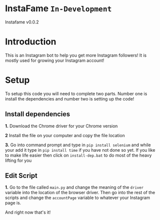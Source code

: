 # InstaFame `In-Development`
Instafame v0.0.2

# Introduction

This is an Instagram bot to help you get more Instagram followers! 
It is mostly used for growing your Instagram account!

# Setup

To setup this code you will need to complete two parts. Number one is install the dependencies and number two is setting up the code!

## Install dependencies 

**1.** Download the Chrome driver for your Chrome version

**2** Install the file on your computer and copy the file location

**3.** Go into command prompt and type in `pip install selenium` and while your add it type in `pip install time` if you have not done so yet. If you like to make life easier then click on `install-dep.bat` to do most of the heavy lifting for you

## Edit Script

**1.** Go to the file called `main.py` and change the meaning of the `driver` variable into the location of the browser driver. Then go into the rest of the scripts and change the `accountPage` variable to whatever your Instagram page is. 


And right now that's it!
